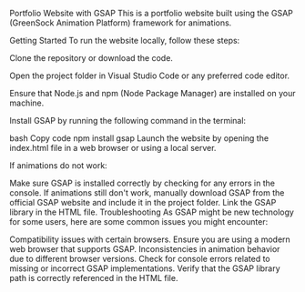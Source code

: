 Portfolio Website with GSAP
This is a portfolio website built using the GSAP (GreenSock Animation Platform) framework for animations.

Getting Started
To run the website locally, follow these steps:

Clone the repository or download the code.

Open the project folder in Visual Studio Code or any preferred code editor.

Ensure that Node.js and npm (Node Package Manager) are installed on your machine.

Install GSAP by running the following command in the terminal:

bash
Copy code
npm install gsap
Launch the website by opening the index.html file in a web browser or using a local server.

If animations do not work:

Make sure GSAP is installed correctly by checking for any errors in the console.
If animations still don't work, manually download GSAP from the official GSAP website and include it in the project folder. Link the GSAP library in the HTML file.
Troubleshooting
As GSAP might be new technology for some users, here are some common issues you might encounter:

Compatibility issues with certain browsers. Ensure you are using a modern web browser that supports GSAP.
Inconsistencies in animation behavior due to different browser versions.
Check for console errors related to missing or incorrect GSAP implementations.
Verify that the GSAP library path is correctly referenced in the HTML file.
